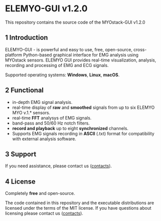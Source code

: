# ELEMYO-GUI v1.2.0

This repository contains the source code of the MYOstack-GUI v1.2.0

## 1 Introduction

ELEMYO-GUI - is powerful and easy to use, free, open-source, cross-platform Python-based graphical interface for EMG analysis using MYOstack sensors. ELEMYO GUI provides real-time visualization, analysis, recording and processing of EMG and ECG signals.

Supported operating systems: **Windows**, **Linux**, **macOS**.

## 2 Functional
- in-depth EMG signal analysis.
- real-time display of **raw** and **smoothed** signals from up to six ELEMYO MYO v.1.* sensors.
- real-time **FFT** analysys of EMG signals.
- band-pass and 50/60 Hz notch filters.
- **record and playback** up to eight **synchronized** channels.
- Supports EMG signals recording in **ASCII** (.txt) format for compatibility with external analysis software.

## 3 Support

If you need assistance, please contact us ([contacts](https://elemyo.com/support/contacts)).

## 4 License
Completely **free** and open-source.

The code contained in this repository and the executable distributions are licensed under the terms of the MIT license. If you have questions about licensing please contact us ([contacts](https://elemyo.com/support/contacts)).
